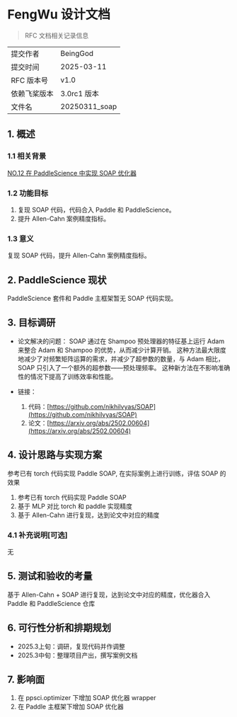 # FengWu 设计文档

> RFC 文档相关记录信息

|              |                    |
| ------------ | ------------------ |
| 提交作者     | BeingGod          |
| 提交时间     | 2025-03-11         |
| RFC 版本号   | v1.0               |
| 依赖飞桨版本 | 3.0rc1 版本 |
| 文件名       | 20250311_soap |

## 1. 概述

### 1.1 相关背景

[NO.12 在 PaddleScience 中实现 SOAP 优化器](https://github.com/PaddlePaddle/community/blob/master/hackathon/hackathon_8th/%E3%80%90Hackathon_8th%E3%80%91%E4%B8%AA%E4%BA%BA%E6%8C%91%E6%88%98%E8%B5%9B%E2%80%94%E5%A5%97%E4%BB%B6%E5%BC%80%E5%8F%91%E4%BB%BB%E5%8A%A1%E5%90%88%E9%9B%86.md#no12-%E5%9C%A8-paddlescience-%E4%B8%AD%E5%AE%9E%E7%8E%B0-soap-%E4%BC%98%E5%8C%96%E5%99%A8)

### 1.2 功能目标

1. 复现 SOAP 代码，代码合入 Paddle 和 PaddleScience。
2. 提升 Allen-Cahn 案例精度指标。

### 1.3 意义

复现 SOAP 代码，提升 Allen-Cahn 案例精度指标。

## 2. PaddleScience 现状

PaddleScience 套件和 Paddle 主框架暂无 SOAP 代码实现。

## 3. 目标调研

- 论文解决的问题：
  SOAP 通过在 Shampoo 预处理器的特征基上运行 Adam 来整合 Adam 和 Shampoo 的优势，从而减少计算开销。 这种方法最大限度地减少了对频繁矩阵运算的需求，并减少了超参数的数量，与 Adam 相比，SOAP 只引入了一个额外的超参数——预处理频率。 这种新方法在不影响准确性的情况下提高了训练效率和性能。
  
- 链接：
  1. 代码：[https://github.com/nikhilvyas/SOAP](https://github.com/nikhilvyas/SOAP)
  2. 论文：[https://arxiv.org/abs/2502.00604](https://arxiv.org/abs/2502.00604)

## 4. 设计思路与实现方案

参考已有 torch 代码实现 Paddle SOAP, 在实际案例上进行训练，评估 SOAP 的效果

1. 参考已有 torch 代码实现 Paddle SOAP
2. 基于 MLP 对比 torch 和 paddle 实现精度
3. 基于 Allen-Cahn 进行复现，达到论文中对应的精度

### 4.1 补充说明[可选]

无

## 5. 测试和验收的考量

基于 Allen-Cahn + SOAP 进行复现，达到论文中对应的精度，优化器合入 Paddle 和 PaddleScience 仓库

## 6. 可行性分析和排期规划

- 2025.3上旬：调研，复现代码并作调整
- 2025.3中旬：整理项目产出，撰写案例文档

## 7. 影响面

1. 在 ppsci.optimizer 下增加 SOAP 优化器 wrapper
2. 在 Paddle 主框架下增加 SOAP 优化器